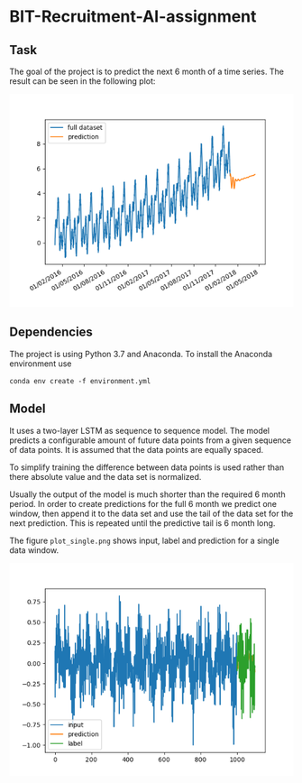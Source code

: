 # BIT-Recruitment-AI-assignment

## Task

The goal of the project is to predict the next 6 month of a time series. The result can be seen in the following plot:

![result plot](plot_moving.png)

## Dependencies

The project is using Python 3.7 and Anaconda. To install the Anaconda environment use
```
conda env create -f environment.yml
```

## Model

It uses a two-layer LSTM as sequence to sequence model. The model predicts a configurable amount of future data points from a given sequence of data points. It is assumed that the data points are equally spaced.

To simplify training the difference between data points is used rather than there absolute value and the data set is normalized.

Usually the output of the model is much shorter than the required 6 month period. In order to create predictions for the full 6 month we predict one window, then append it to the data set and use the tail of the data set for the next prediction. This is repeated until the predictive tail is 6 month long.

The figure `plot_single.png` shows input, label and prediction for a single data window.

![single data point plot](plot_single.png)